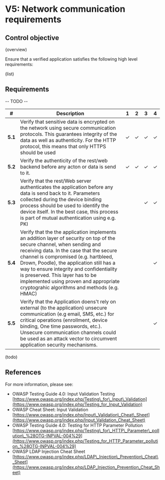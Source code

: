 # V5: Network communication requirements

## Control objective

{overview)

Ensure that a verified application satisfies the following high level requirements:

(list)

## Requirements

-- TODO --

| # | Description | 1 | 2 | 3 | 4 |
| --- | --- | --- | --- | --- | --- |
| **5.1** | Verify that sensitive data is encrypted on the network using secure communication protocols. This guarantees integrity of the data as well as authenticity. For the HTTP protocol, this means that only HTTPS should be used| ✓ | ✓ | ✓ | ✓ |
| **5.2** | Verify the authenticity of the rest/web backend before any acton or data is send to it.| ✓ | ✓ | ✓ | ✓ |
| **5.3** | Verify that the rest/Web server authenticates the application before any data is send back to it. Parameters collected during the device binding process should be used to identify the device itself. In the best case, this process is part of mutual authentication using e.g. PKI |   |   | ✓ | ✓ |
| **5.4** | Verify that the the application implements an addition layer of security on top of the secure channel, when sending and receiving data. In the case that the secure channel is compromised (e.g. hartbleed, Drown, Poodle), the application still has a way to ensure integrity and confidentiality is preserved. This layer has to be implemented using proven and appropriate cryptograhic algorithms and methods (e.g. HMAC)|   |   |   | ✓ |
| **5.5** | Verify that the Application doens't rely on external (to the application) unsecure communication (e.g email, SMS, etc.) for critical operations (enrollment, device binding, One time passwords, etc.). Unsecure communication channels could be used as an attack vector to circumvent application security mechanisms. |   |   |   | ✓ | 

(todo)


## References

For more information, please see:

- OWASP Testing Guide 4.0: Input Validation Testing
 [https://www.owasp.org/index.php/Testing\_for\_Input\_Validation](https://www.owasp.org/index.php/Testing_for_Input_Validation)
- OWASP Cheat Sheet: Input Validation       [https://www.owasp.org/index.php/Input\_Validation\_Cheat\_Sheet](https://www.owasp.org/index.php/Input_Validation_Cheat_Sheet)
- OWASP Testing Guide 4.0: Testing for HTTP Parameter Pollution [https://www.owasp.org/index.php/Testing\_for\_HTTP\_Parameter\_pollution\_%28OTG-INPVAL-004%29](https://www.owasp.org/index.php/Testing_for_HTTP_Parameter_pollution_%28OTG-INPVAL-004%29)
- OWASP LDAP Injection Cheat Sheet [https://www.owasp.org/index.php/LDAP\_Injection\_Prevention\_Cheat\_Sheet](https://www.owasp.org/index.php/LDAP_Injection_Prevention_Cheat_Sheet)
